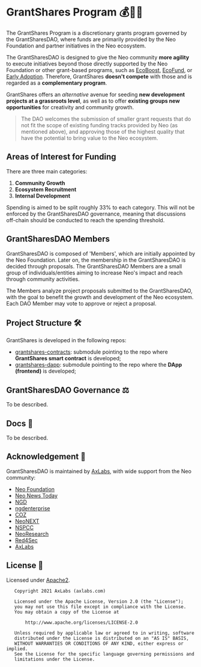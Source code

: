 # GrantShares Program 💰🚀💚

The GrantShares Program is a discretionary grants program governed by the GrantSharesDAO, where
funds are primarily provided by the Neo Foundation and partner initiatives in the Neo ecosystem.

The GrantSharesDAO is designed to give the Neo community **more agility** to execute initiatives
beyond those directly supported by the Neo Foundation or other grant-based programs,
such as [EcoBoost](https://neo.org/eco#ecoboost), [EcoFund](https://neo.org/eco#ecofund),
or [Early Adoption](https://neo.org/eco#earlyadoption). Therefore, GrantShares **doesn't compete** with
those and is regarded as a **complementary program**.

GrantShares offers an *alternative* avenue for seeding **new development projects at a grassroots
level**, as well as to offer **existing groups new opportunities** for creativity and community growth.

> The DAO welcomes the submission of smaller grant requests that do not fit the scope of
> existing funding tracks provided by Neo (as mentioned above), and approving those of the
> highest quality that have the potential to bring value to the Neo ecosystem.

## Areas of Interest for Funding

There are three main categories:

1. **Community Growth**
2. **Ecosystem Recruitment**
3. **Internal Development**

Spending is aimed to be split roughly 33% to each category. This will not be enforced by the
GrantSharesDAO governance, meaning that discussions off-chain should be conducted to reach the
spending threshold.

## GrantSharesDAO Members

GrantSharesDAO is composed of 'Members', which are initially appointed by the Neo Foundation.
Later on, the membership in the GrantSharesDAO is decided through proposals.
The GrantSharesDAO Members are a small group of individuals/entities aiming to increase Neo's impact
and reach through community activities.

The Members analyze project proposals submitted to the GrantSharesDAO, with the goal to benefit
the growth and development of the Neo ecosystem. Each DAO Member may vote to approve or reject a proposal.

## Project Structure 🛠

GrantShares is developed in the following repos:

- [grantshares-contracts](https://github.com/AxLabs/grantshares-contracts): submodule pointing to the repo where **GrantShares smart contract** is developed;
- [grantshares-dapp](https://github.com/AxLabs/grantshares-dapp): submodule pointing to the repo where the **DApp (frontend)** is developed;

## GrantSharesDAO Governance ‍⚖️

To be described.

## Docs 📄

To be described.

## Acknowledgement 🙏

GrantSharesDAO is maintained by [AxLabs](https://axlabs.com), with wide support from the Neo community:

- [Neo Foundation](https://neo.org)
- [Neo News Today](https://neonewstoday.com)
- [NGD](https://github.com/neo-ngd)
- [ngdenterprise](https://ngdenterprise.com)
- [COZ](https://coz.io)
- [NeoNEXT](https://neonext.io)
- [NSPCC](https://www.nspcc.ru/en/)
- [NeoResearch](https://neoresearch.io)
- [Red4Sec](https://red4sec.com)
- [AxLabs](https://axlabs.com)

## License 📃

Licensed under [Apache2](http://www.apache.org/licenses/LICENSE-2.0).

```
   Copyright 2021 AxLabs (axlabs.com)

   Licensed under the Apache License, Version 2.0 (the "License");
   you may not use this file except in compliance with the License.
   You may obtain a copy of the License at

       http://www.apache.org/licenses/LICENSE-2.0

   Unless required by applicable law or agreed to in writing, software
   distributed under the License is distributed on an "AS IS" BASIS,
   WITHOUT WARRANTIES OR CONDITIONS OF ANY KIND, either express or implied.
   See the License for the specific language governing permissions and
   limitations under the License.
```